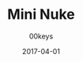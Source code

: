 ---
title: Mini Nuke
profile: SA Row 1
colorway: Brotherhood Steel
base: SILVERABS
legend: NN
author: 00keys
date: 2017-04-01
gb: junktown2
code: mininuke-silverabs-nn-sa1
id: 1009 # 1000 = Junktown Keys II GB
tags: SA Row 1, Mini Nuke, Junktown Keys II GB, Brotherhood Steel
template: key.jade
---